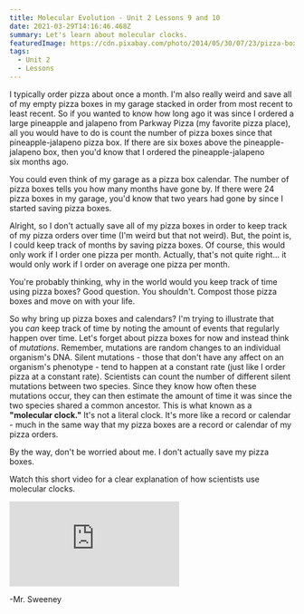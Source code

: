 ```yaml
---
title: Molecular Evolution - Unit 2 Lessons 9 and 10
date: 2021-03-29T14:16:46.468Z
summary: Let's learn about molecular clocks.
featuredImage: https://cdn.pixabay.com/photo/2014/05/30/07/23/pizza-boxes-358029_960_720.jpg
tags:
  - Unit 2
  - Lessons
---
```

I typically order pizza about once a month. I'm also really weird and save all of my empty pizza boxes in my garage stacked in order from most recent to least recent. So if you wanted to know how long ago it was since I ordered a large pineapple and jalapeno from Parkway Pizza (my favorite pizza place), all you would have to do is count the number of pizza boxes since that pineapple-jalapeno pizza box. If there are six boxes above the pineapple-jalapeno box, then you'd know that I ordered the pineapple-jalapeno six months ago. 

You could even think of my garage as a pizza box calendar. The number of pizza boxes tells you how many months have gone by. If there were 24 pizza boxes in my garage, you'd know that two years had gone by since I started saving pizza boxes.

Alright, so I don't actually save all of my pizza boxes in order to keep track of my pizza orders over time (I'm weird but that not weird). But, the point is, I could keep track of months by saving pizza boxes. Of course, this would only work if I order one pizza per month. Actually, that's not quite right... it would only work if I order on average one pizza per month.

You're probably thinking, why in the world would you keep track of time using pizza boxes? Good question. You shouldn't. Compost those pizza boxes and move on with your life.

So why bring up pizza boxes and calendars? I'm trying to illustrate that you *can* keep track of time by noting the amount of events that regularly happen over time. Let's forget about pizza boxes for now and instead think of *mutations*. Remember, mutations are random changes to an individual organism's DNA. Silent mutations - those that don't have any affect on an organism's phenotype - tend to happen at a constant rate (just like I order pizza at a constant rate). Scientists can count the number of different silent mutations between two species. Since they know how often these mutations occur, they can then estimate the amount of time it was since the two species shared a common ancestor. This is what known as a **"molecular clock."** It's not a literal clock. It's more like a record or calendar - much in the same way that my pizza boxes are a record or calendar of my pizza orders.

By the way, don't be worried about me. I don't actually save my pizza boxes.

Watch this short video for a clear explanation of how scientists use molecular clocks.

<div class="youtube-container"><iframe class="responsive-iframe" src="https://www.youtube.com/embed/DpwEf5Ibr5A" frameborder="0" allow="accelerometer; autoplay; clipboard-write; encrypted-media; gyroscope; picture-in-picture" allowfullscreen></iframe></div>

\-Mr. Sweeney